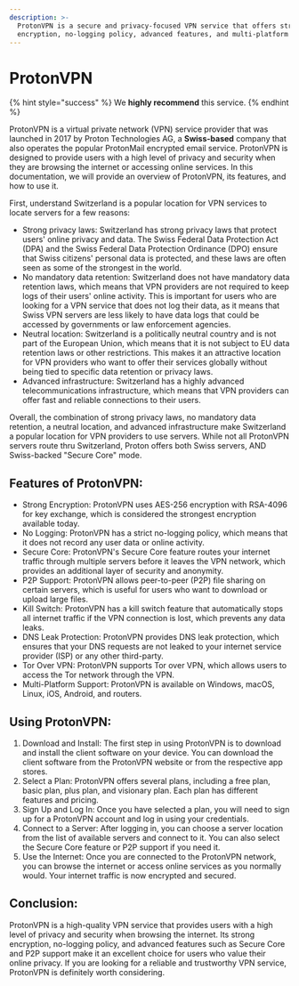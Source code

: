 ```yaml
---
description: >-
  ProtonVPN is a secure and privacy-focused VPN service that offers strong
  encryption, no-logging policy, advanced features, and multi-platform support.
---
```


# ProtonVPN

{% hint style="success" %}
We **highly recommend** this service.
{% endhint %}

ProtonVPN is a virtual private network (VPN) service provider that was launched in 2017 by Proton Technologies AG, a **Swiss-based** company that also operates the popular ProtonMail encrypted email service. ProtonVPN is designed to provide users with a high level of privacy and security when they are browsing the internet or accessing online services. In this documentation, we will provide an overview of ProtonVPN, its features, and how to use it.

First, understand Switzerland is a popular location for VPN services to locate servers for a few reasons:

* Strong privacy laws: Switzerland has strong privacy laws that protect users' online privacy and data. The Swiss Federal Data Protection Act (DPA) and the Swiss Federal Data Protection Ordinance (DPO) ensure that Swiss citizens' personal data is protected, and these laws are often seen as some of the strongest in the world.
* No mandatory data retention: Switzerland does not have mandatory data retention laws, which means that VPN providers are not required to keep logs of their users' online activity. This is important for users who are looking for a VPN service that does not log their data, as it means that Swiss VPN servers are less likely to have data logs that could be accessed by governments or law enforcement agencies.
* Neutral location: Switzerland is a politically neutral country and is not part of the European Union, which means that it is not subject to EU data retention laws or other restrictions. This makes it an attractive location for VPN providers who want to offer their services globally without being tied to specific data retention or privacy laws.
* Advanced infrastructure: Switzerland has a highly advanced telecommunications infrastructure, which means that VPN providers can offer fast and reliable connections to their users.

Overall, the combination of strong privacy laws, no mandatory data retention, a neutral location, and advanced infrastructure make Switzerland a popular location for VPN providers to use servers. While not all ProtonVPN servers route thru Switzerland, Proton offers both Swiss servers, AND Swiss-backed "Secure Core" mode.

## Features of ProtonVPN:

* Strong Encryption: ProtonVPN uses AES-256 encryption with RSA-4096 for key exchange, which is considered the strongest encryption available today.
* No Logging: ProtonVPN has a strict no-logging policy, which means that it does not record any user data or online activity.
* Secure Core: ProtonVPN's Secure Core feature routes your internet traffic through multiple servers before it leaves the VPN network, which provides an additional layer of security and anonymity.
* P2P Support: ProtonVPN allows peer-to-peer (P2P) file sharing on certain servers, which is useful for users who want to download or upload large files.
* Kill Switch: ProtonVPN has a kill switch feature that automatically stops all internet traffic if the VPN connection is lost, which prevents any data leaks.
* DNS Leak Protection: ProtonVPN provides DNS leak protection, which ensures that your DNS requests are not leaked to your internet service provider (ISP) or any other third-party.
* Tor Over VPN: ProtonVPN supports Tor over VPN, which allows users to access the Tor network through the VPN.
* Multi-Platform Support: ProtonVPN is available on Windows, macOS, Linux, iOS, Android, and routers.

## Using ProtonVPN:

1. Download and Install: The first step in using ProtonVPN is to download and install the client software on your device. You can download the client software from the ProtonVPN website or from the respective app stores.
2. Select a Plan: ProtonVPN offers several plans, including a free plan, basic plan, plus plan, and visionary plan. Each plan has different features and pricing.
3. Sign Up and Log In: Once you have selected a plan, you will need to sign up for a ProtonVPN account and log in using your credentials.
4. Connect to a Server: After logging in, you can choose a server location from the list of available servers and connect to it. You can also select the Secure Core feature or P2P support if you need it.
5. Use the Internet: Once you are connected to the ProtonVPN network, you can browse the internet or access online services as you normally would. Your internet traffic is now encrypted and secured.

## Conclusion:

ProtonVPN is a high-quality VPN service that provides users with a high level of privacy and security when browsing the internet. Its strong encryption, no-logging policy, and advanced features such as Secure Core and P2P support make it an excellent choice for users who value their online privacy. If you are looking for a reliable and trustworthy VPN service, ProtonVPN is definitely worth considering.
